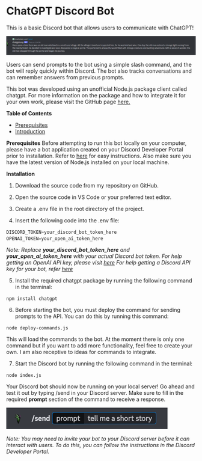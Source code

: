 # **ChatGPT Discord Bot**

This is a basic Discord bot that allows users to communicate with ChatGPT! 

![alt text](https://github.com/gcisneros310/ChatGPT-Bot-v3/blob/master/sample%20images/result.png)

Users can send prompts to the bot using a simple slash command, and the bot will reply quickly within Discord. The bot also tracks conversations and can remember answers from previous prompts.

This bot was developed using an unofficial Node.js package client called chatgpt. For more information on the package and how to integrate it for your own work, please visit the GitHub page [here.](https://github.com/transitive-bullshit/chatgpt-api)


**Table of Contents**
    
- [Prerequisites](#prerequisites)
- [Introduction](#introduction)

<a name="prerequisites"></a>
**Prerequisites**
Before attempting to run this bot locally on your computer, please have a bot application created on your Discord Developer Portal prior to installation. Refer to [here](https://discordjs.guide/preparations/setting-up-a-bot-application.html) for easy instructions.
Also make sure you have the latest version of Node.js installed on your local machine.


<a name="introduction"></a>
**Installation**
1. Download the source code from my repository on GitHub.

2. Open the source code in VS Code or your preferred text editor.

3. Create a .env file in the root directory of the project.

4. Insert the following code into the .env file:

```javascript
DISCORD_TOKEN=your_discord_bot_token_here
OPENAI_TOKEN=your_open_ai_token_here
```

_Note: Replace **your_discord_bot_token_here** and **your_open_ai_token_here** with your actual Discord bot token. 
For help getting an OpenAI API key, please visit [here](https://help.openai.com/en/articles/4936850-where-do-i-find-my-secret-api-key)
For help getting a Discord API key for your bot, refer [here](https://docs.discordbotstudio.org/setting-up-dbs/finding-your-bot-token)_

5. Install the required chatgpt package by running the following command in the terminal:
```terminal
npm install chatgpt
```

6. Before starting the bot, you must deploy the command for sending prompts to the API. You can do this by running this command:
```
node deploy-commands.js
```

This will load the commands to the bot. At the moment there is only one command but if you want to add more functionality, feel free to create your own. I am also receptive to ideas for commands to integrate. 

7. Start the Discord bot by running the following command in the terminal:
```
node index.js
```

Your Discord bot should now be running on your local server! Go ahead and test it out by typing /send in your Discord server. Make sure to fill in the required **prompt** section of the command to receive a response.

![alt text](https://github.com/gcisneros310/ChatGPT-Bot-v3/blob/master/sample%20images/prompt%20sample.png)

_Note: You may need to invite your bot to your Discord server before it can interact with users. To do this, you can follow the instructions in the Discord Developer Portal._
